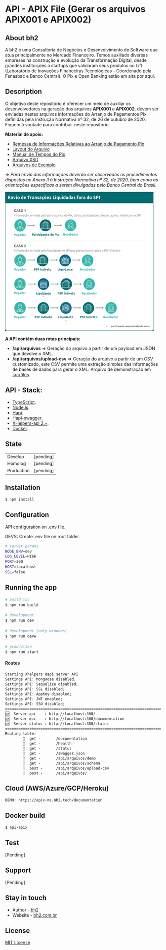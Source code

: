 # API - APIX File (Gerar os arquivos APIX001 e APIX002)

## About bh2

A bh2 é uma Consultoria de Negócios e Desenvolvimento de Software que atua principalmente no Mercado Financeiro. Temos auxiliado diversas empresas na construção e evolução da Transformação Digital, desde grandes instituições a startups que validaram seus produtos no Lift (Laboratório de Inovações Financeiras Tecnológicas - Coordenado pela Fenasbac e Banco Central). O Pix e Open Banking estão em alta por aqui. 

## Description

O objetivo deste repositório é oferecer um  meio de auxiliar os desenvolvedores na geração dos arquivos **APIX001** e **APIX002**, devem ser enviadas nestes arquivos informações do Arranjo de Pagamentos Pix definidas pela Instrução Normativa nº 32, de 26 de outubro de 2020. Fiquem à vontade para contribuir neste repositório.

**Material de apoio:**

- [Remessa de Informações Relativas ao Arranjo de Pagamento Pix](https://www.bcb.gov.br/content/estabilidadefinanceira/pix/Remessa_informacoes_Pix/Informacoes_Pix_sob_demanda.pdf)
- [Layout do Arquivo](https://www.bcb.gov.br/content/estabilidadefinanceira/pix/Remessa_informacoes_Pix/APIX001.xlsx)
- [Manual de Tempos do Pix](https://www.bcb.gov.br/content/estabilidadefinanceira/pix/Regulamento_Pix/IX_ManualdeTemposdoPix_versao2-1.pdf)  
- [Arquivo XSD](https://www.bcb.gov.br/content/estabilidadefinanceira/pix/Remessa_informacoes_Pix/APIX001.xsd)  
- [Arquivos de Exemplo](https://www.bcb.gov.br/content/estabilidadefinanceira/pix/Remessa_informacoes_Pix/APIX001-exemplos.zip)  

=> *Para envio das informações deverão ser observados os procedimentos dispostos no Anexo II à Instrução Normativa nº 32, de 2020, bem como as orientações específicas a serem divulgadas pelo Banco Central do Brasil.*

![](./envio.png)

**A API contém duas rotas principais:**

- **/api/arquivos** => Geração do arquivo a partir de um payload em JSON que devolve o XML.
- **/api/arquivos/upload-csv** => Geração do arquivo a partir de um CSV customizado, este CSV permite uma extração simples das informações de bases de dados para gerar o XML. Arquivo de demonstração em [src/files](https://github.com/bh2tech/bh2_apix_ms/tree/master/src/files).

## API - Stack:

- [TypeScript](https://www.typescriptlang.org/).
- [Node.js](https://nodejs.org/).
- [Hapi](https://hapi.dev/).
- [Hapi-swagger](https://github.com/glennjones/hapi-swagger).
- [XHelpers-api 2.+](https://www.npmjs.com/package/xhelpers-api).
- [Docker](https://www.docker.com/).

## State

|            |           |
| ---------- | --------- |
| Develop    | [pending] |
| Homolog    | [pending] |
| Production | [pending] |

## Installation

```bash
$ npm install
```

## Configuration

API configuration on .env file.

DEVS: Create .env file on root folder.

```bash
# server params
NODE_ENV=dev
LOG_LEVEL=HIGH
PORT=300
HOST=localhost
SSL=false

```

## Running the app

```bash
# build tsc
$ npm run build

# development 
$ npm run dev

# development (only windows)
$ npm run devw

# production
$ npm run start
```

#### Routes

```code
Starting Xhelpers Hapi server API
Settings API: Mongoose disabled;
Settings API: Sequelize disabled;
Settings API: SSL disabled;
Settings API: AppKey disabled;
Settings API: JWT enabled;
Settings API: SSO disabled;
====================================================================================================
🆙  Server api    : http://localhost:300/
🆙  Server doc    : http://localhost:300/documentation
🆙  Server status : http://localhost:300/status
====================================================================================================
Routing table:
        🔎  get -       /documentation
        🔎  get -       /health
        🔎  get -       /status
        🔎  get -       /swagger.json
        🔎  get -       /api/arquivos/demo
        🔎  get -       /api/arquivos/schema
        📄  post -      /api/arquivos/upload-csv
        📄  post -      /api/arquivos/
```

## Cloud (AWS/Azure/GCP/Heroku)

```
DEMO: https://apix-ms.bh2.tech/documentation
```

## Docker build

```bash
$ api-apix
```

## Test

[Pending]

## Support

[Pending]

## Stay in touch

- Author - [bh2](https://github.com/orgs/bh2tech)
- Website - [bh2.com.br](https://bh2.com.br)

## License

[MIT License](https://github.com/bh2tech/bh2_apix_ms/blob/master/LICENSE)
